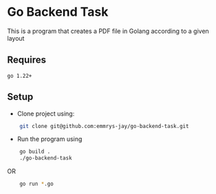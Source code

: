 # Go Backend Task

This is a program that creates a PDF file in Golang according to a given layout

## Requires
`go 1.22+`

## Setup

- Clone project using:
```bash
    git clone git@github.com:emmrys-jay/go-backend-task.git
```

- Run the program using
```bash
    go build .
    ./go-backend-task
```

OR

```bash
    go run *.go
```